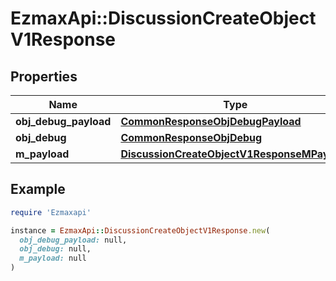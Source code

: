 # EzmaxApi::DiscussionCreateObjectV1Response

## Properties

| Name | Type | Description | Notes |
| ---- | ---- | ----------- | ----- |
| **obj_debug_payload** | [**CommonResponseObjDebugPayload**](CommonResponseObjDebugPayload.md) |  |  |
| **obj_debug** | [**CommonResponseObjDebug**](CommonResponseObjDebug.md) |  | [optional] |
| **m_payload** | [**DiscussionCreateObjectV1ResponseMPayload**](DiscussionCreateObjectV1ResponseMPayload.md) |  |  |

## Example

```ruby
require 'Ezmaxapi'

instance = EzmaxApi::DiscussionCreateObjectV1Response.new(
  obj_debug_payload: null,
  obj_debug: null,
  m_payload: null
)
```

